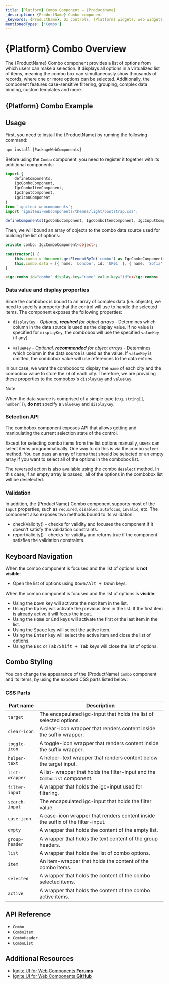 ```yaml
---
title: {Platform} Combo Component – {ProductName}
_description: {ProductName} Combo component
_keywords: {ProductName}, UI controls, {Platform} widgets, web widgets, UI widgets, {Platform}, Native {Platform} Components Suite, Native {Platform} Controls, Native {Platform} Components Library, {Platform} Combo component
mentionedTypes: ['Combo']
---
```


# {Platform} Combo Overview

The {ProductName} Combo component provides a list of options from which users can make a selection. It displays all options in a virtualized list of items, meaning the combo box can simultaneously show thousands of records, where one or more options can be selected. Additionally, the component features case-sensitive filtering, grouping, complex data binding, custom templates and more.

## {Platform} Combo Example

<code-view style="height:320px"
           data-demos-base-url="{environment:dvDemosBaseUrl}"
           iframe-src="{environment:dvDemosBaseUrl}/grids/combo-overview"
           alt="{Platform} Combo Example"
           github-src="grids/combo/overview">
</code-view>

<div class="divider--half"></div>

## Usage

First, you need to install the {ProductName} by running the following command:

```cmd
npm install {PackageWebComponents}
```

Before using the `Combo` component, you need to register it together with its additional components:

```ts
import {
    defineComponents,
    IgcComboComponent,
    IgcComboItemComponent, 
    IgcInputComponent, 
    IgcIconComponent
}
from 'igniteui-webcomponents';
import 'igniteui-webcomponents/themes/light/bootstrap.css';

defineComponents(IgcComboComponent, IgcComboItemComponent, IgcInputComponent, IgcIconComponent);
```

Then, we will bound an array of objects to the combo data source used for building the list of options:

```ts
private combo: IgcComboComponent<object>;

constructor() {
    this.combo = document.getElementById('combo') as IgcComboComponent<object>;
    this.combo.data = [{ name: 'London', id: 'UK01' }, { name: 'Sofia', id: 'BG01'}, { name: 'New York', id: 'NY01'}];
}
```

```html
<igc-combo id="combo" display-key="name" value-key="id"></igc-combo>
```

### Data value and display properties

Since the combobox is bound to an array of complex data (i.e. objects), we need to specify a property that the control will use to handle the selected items. The component exposes the following properties:

 - `displayKey` - *Optional,* ***required*** *for object arrays* - Determines which column in the data source is used as the display value. If no value is specified for `displayKey`, the combobox will use the specified `valueKey` (if any).

 - `valueKey` - *Optional,* ***recommended*** *for object arrays* - Determines which column in the data source is used as the value. If `valueKey` is omitted, the combobox value will use references to the data entries.

In our case, we want the combobox to display the `name` of each city and the combobox value to store the `id` of each city. Therefore, we are providing these properties to the combobox's `displayKey` and `valueKey`.

> [!Note]
> When the data source is comprised of a simple type (e.g. `string[]`, `number[]`), **do not** specify a `valueKey` and `displayKey`.

### Selection API

The combobox component exposes API that allows getting and manipulating the current selection state of the control.

Except for selecting combo items from the list options manually, users can select items programmatically. One way to do this is via the combo `select` method. You can pass an array of items that should be selected or an empty array if you want to select all of the options in the combobox list.

The reversed action is also available using the combo `deselect` method. In this case, if an empty array is passed, all of the options in the combobox list will be deselected.

### Validation

In addition, the {ProductName} Combo component supports most of the `Input` properties, such as `required`, `disabled`, `autofocus`, `invalid`, etc. The component also exposes two methods bound to its validation:

- checkValidity() - checks for validity and focuses the component if it doesn't satisfy the validation constraints.
- reportValidity() - checks for validity and returns true if the component satisfies the validation constraints.

## Keyboard Navigation

When the combo component is focused and the list of options is **not visible**:

- Open the list of options using <kbd>Down/Alt + Down</kbd> keys.

When the combo component is focused and the list of options is **visible**:

- Using the <kbd>Down</kbd> key will activate the next item in the list.
- Using the <kbd>Up</kbd> key will activate the previous item in the list. If the first item is already active it will focus the input.
- Using the <kbd>Home</kbd> or <kbd>End</kbd> keys will activate the first or the last item in the list.
- Using the <kbd>Space</kbd> key will select the active item.
- Using the <kbd>Enter</kbd> key will select the active item and close the list of options.
- Using the <kbd>Esc</kbd> or <kbd>Tab/Shift + Tab</kbd> keys will close the list of options.

## Combo Styling

You can change the appearance of the {ProductName} `Combo` component and its items, by using the exposed CSS parts listed below:

### CSS Parts

Part name | Description
---------|------------
`target` | The encapsulated igc-input that holds the list of selected options.
`clear-icon` | A clear-icon wrapper that renders content inside the suffix wrapper.
`toggle-icon` | A toggle-icon wrapper that renders content inside the suffix wrapper.
`helper-text` | A helper-text wrapper that renders content below the target input.
`list-wrapper` | A list- wrapper that holds the filter-input and the `ComboList` component.
`filter-input` | A wrapper that holds the igc-input used for filtering.
`search-input` | The encapsulated igc-input that holds the filter value.
`case-icon`   | A case-icon wrapper that renders content inside the suffix of the filter-input.
`empty` | A wrapper that holds the content of the empty list.
`group-header` | A wrapper that holds the text content of the group headers.
`list` | A wrapper that holds the list of combo options.
`item` | An item-wrapper that holds the content of the combo items.
`selected` | A wrapper that holds the content of the combo selected items.
`active` | A wrapper that holds the content of the combo active items.

<code-view style="height: 380px"
           data-demos-base-url="{environment:dvDemosBaseUrl}"
           iframe-src="{environment:dvDemosBaseUrl}/grids/combo-styling"
           alt="{Platform} Combo Styling Example"
           github-src="grids/combo/styling">
</code-view>

## API Reference

* `Combo`
* `ComboItem`
* `ComboHeader`
* `ComboList`

## Additional Resources

* [Ignite UI for Web Components **Forums**](https://www.infragistics.com/community/forums/f/ignite-ui-for-web-components)
* [Ignite UI for Web Components **GitHub**](https://github.com/IgniteUI/igniteui-webcomponents)
